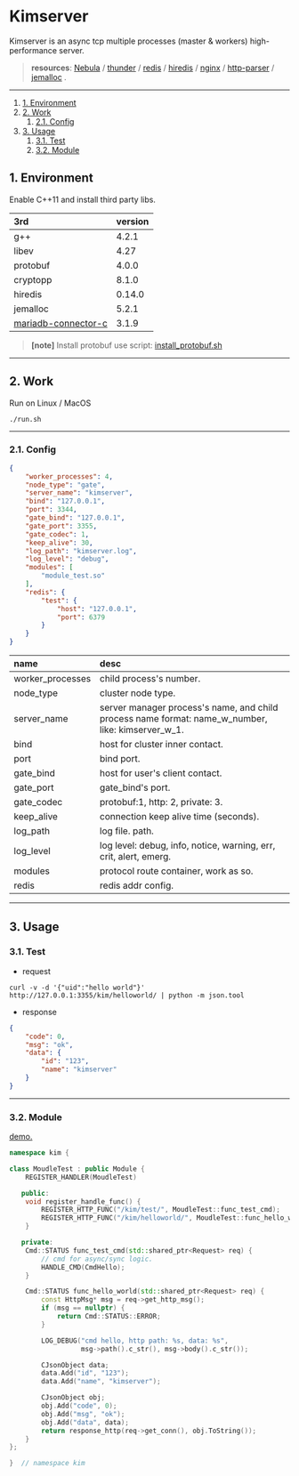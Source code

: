 # Kimserver

Kimserver is an async tcp multiple processes (master & workers) high-performance server.

> **resources**:  [Nebula](https://github.com/Bwar/Nebula) / [thunder](https://github.com/doerjiayi/thunder) / [redis](https://github.com/antirez/redis) / [hiredis](https://github.com/redis/hiredis) / [nginx](https://github.com/nginx/nginx) / [http-parser](https://github.com/nodejs/http-parser) / [jemalloc](https://github.com/jemalloc/jemalloc) .

---
<!-- TOC -->

1. [1. Environment](#1-environment)
2. [2. Work](#2-work)
    1. [2.1. Config](#21-config)
3. [3. Usage](#3-usage)
    1. [3.1. Test](#31-test)
    2. [3.2. Module](#32-module)

<!-- /TOC -->
<a id="markdown-1-environment" name="1-environment"></a>
## 1. Environment

Enable C++11 and install third party libs.

| 3rd                                                                                                            | version |
| :------------------------------------------------------------------------------------------------------------- | :------ |
| g++                                                                                                            | 4.2.1   |
| libev                                                                                                          | 4.27    |
| protobuf                                                                                                       | 4.0.0   |
| cryptopp                                                                                                       | 8.1.0   |
| hiredis                                                                                                        | 0.14.0  |
| jemalloc                                                                                                       | 5.2.1   |
| [mariadb-connector-c](http://mariadb.mirror.iweb.com//connector-c-3.1.9/mariadb-connector-c-3.1.9-src.tar.gz ) | 3.1.9   |

> **[note]** Install protobuf use script: [install_protobuf.sh](https://github.com/wenfh2020/kimserver/blob/master/script/install/install_protobuf.sh)

---

<a id="markdown-2-work" name="2-work"></a>
## 2. Work

Run on Linux / MacOS

```shell
./run.sh
```

---

<a id="markdown-21-config" name="21-config"></a>
### 2.1. Config

```json
{
    "worker_processes": 4,
    "node_type": "gate",
    "server_name": "kimserver",
    "bind": "127.0.0.1",
    "port": 3344,
    "gate_bind": "127.0.0.1",
    "gate_port": 3355,
    "gate_codec": 1,
    "keep_alive": 30,
    "log_path": "kimserver.log",
    "log_level": "debug",
    "modules": [
        "module_test.so"
    ],
    "redis": {
        "test": {
            "host": "127.0.0.1",
            "port": 6379
        }
    }
}
```

| name             | desc                                                                                              |
| :--------------- | :------------------------------------------------------------------------------------------------ |
| worker_processes | child process's number.                                                                           |
| node_type        | cluster node type.                                                                                |
| server_name      | server manager process's name, and child process name format: name_w_number, like: kimserver_w_1. |
| bind             | host for cluster inner contact.                                                                   |
| port             | bind port.                                                                                        |
| gate_bind        | host for user's client contact.                                                                   |
| gate_port        | gate_bind's port.                                                                                 |
| gate_codec       | protobuf:1, http: 2, private: 3.                                                                  |
| keep_alive       | connection keep alive time (seconds).                                                             |
| log_path         | log file. path.                                                                                   |
| log_level        | log level: debug, info, notice, warning, err, crit, alert, emerg.                                 |
| modules          | protocol route container, work as so.                                                             |
| redis            | redis addr config.                                                                                |

---

<a id="markdown-3-usage" name="3-usage"></a>
## 3. Usage

<a id="markdown-31-test" name="31-test"></a>
### 3.1. Test

* request

```shell
curl -v -d '{"uid":"hello world"}' http://127.0.0.1:3355/kim/helloworld/ | python -m json.tool
```

* response

```json
{
    "code": 0,
    "msg": "ok",
    "data": {
        "id": "123",
        "name": "kimserver"
    }
}
```

---

<a id="markdown-32-module" name="32-module"></a>
### 3.2. Module

[demo.](https://github.com/wenfh2020/kimserver/blob/master/src/modules/module_test/module_test.h)

```c++
namespace kim {

class MoudleTest : public Module {
    REGISTER_HANDLER(MoudleTest)

   public:
    void register_handle_func() {
        REGISTER_HTTP_FUNC("/kim/test/", MoudleTest::func_test_cmd);
        REGISTER_HTTP_FUNC("/kim/helloworld/", MoudleTest::func_hello_world);
    }

   private:
    Cmd::STATUS func_test_cmd(std::shared_ptr<Request> req) {
        // cmd for async/sync logic.
        HANDLE_CMD(CmdHello);
    }

    Cmd::STATUS func_hello_world(std::shared_ptr<Request> req) {
        const HttpMsg* msg = req->get_http_msg();
        if (msg == nullptr) {
            return Cmd::STATUS::ERROR;
        }

        LOG_DEBUG("cmd hello, http path: %s, data: %s",
                  msg->path().c_str(), msg->body().c_str());

        CJsonObject data;
        data.Add("id", "123");
        data.Add("name", "kimserver");

        CJsonObject obj;
        obj.Add("code", 0);
        obj.Add("msg", "ok");
        obj.Add("data", data);
        return response_http(req->get_conn(), obj.ToString());
    }
};

}  // namespace kim
```
